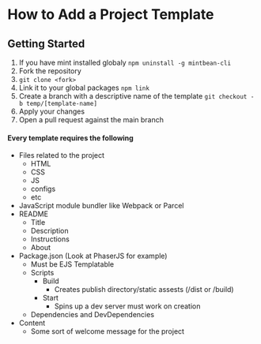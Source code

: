 # How to Add a Project Template

## Getting Started

1. If you have mint installed globaly `npm uninstall -g mintbean-cli`
2. Fork the repository
3. `git clone <fork>`
4. Link it to your global packages `npm link`
5. Create a branch with a descriptive name of the template `git checkout -b temp/[template-name]`
6. Apply your changes
7. Open a pull request against the main branch

#### Every template requires the following

* Files related to the project
  * HTML
  * CSS
  * JS
  * configs
  * etc
* JavaScript module bundler like Webpack or Parcel
* README
  * Title
  * Description
  * Instructions
  * About
* Package.json (Look at PhaserJS for example)
  * Must be EJS Templatable
  * Scripts
    * Build
      * Creates publish directory/static assests (/dist or /build)
    * Start
      * Spins up a dev server must work on creation
  * Dependencies and DevDependencies
* Content
  * Some sort of welcome message for the project
